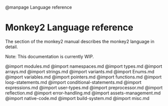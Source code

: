 
@manpage Language reference

# Monkey2 Language reference

The section of the monkey2 manual describes the monkey2 language in detail.

Note: This documentation is currently WIP.

@import modules.md
@import namespaces.md
@import types.md
@import arrays.md
@import strings.md
@import variants.md
@import Enums.md
@import variables.md
@import pointers.md
@import functions.md
@import loop-statements.md
@import conditional-statements.md
@import expressions.md
@import user-types.md
@import preprocessor.md
@import reflection.md
@import error-handling.md
@import assets-management.md
@import native-code.md
@import build-system.md
@import misc.md
